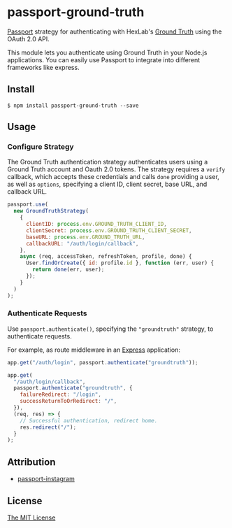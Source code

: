# passport-ground-truth

[Passport](https://github.com/jaredhanson/passport) strategy for authenticating with HexLab's [Ground Truth](https://github.com/hackgt/ground-truth) using the OAuth 2.0 API.

This module lets you authenticate using Ground Truth in your Node.js applications. You can easily use Passport to integrate into different frameworks like express.

## Install

```shell
$ npm install passport-ground-truth --save
```

## Usage

### Configure Strategy

The Ground Truth authentication strategy authenticates users using a Ground Truth account and Oauth 2.0 tokens. The strategy requires a `verify` callback, which accepts these credentials and calls `done` providing a user, as well as `options`, specifying a client ID, client secret, base URL, and callback URL.

```js
passport.use(
  new GroundTruthStrategy(
    {
      clientID: process.env.GROUND_TRUTH_CLIENT_ID,
      clientSecret: process.env.GROUND_TRUTH_CLIENT_SECRET,
      baseURL: process.env.GROUND_TRUTH_URL,
      callbackURL: "/auth/login/callback",
    },
    async (req, accessToken, refreshToken, profile, done) {
      User.findOrCreate({ id: profile.id }, function (err, user) {
        return done(err, user);
      });
    }
  )
);
```

### Authenticate Requests

Use `passport.authenticate()`, specifying the `"groundtruth"` strategy, to
authenticate requests.

For example, as route middleware in an [Express](http://expressjs.com/)
application:

```js
app.get("/auth/login", passport.authenticate("groundtruth"));

app.get(
  "/auth/login/callback",
  passport.authenticate("groundtruth", {
    failureRedirect: "/login",
    successReturnToOrRedirect: "/",
  }),
  (req, res) => {
    // Successful authentication, redirect home.
    res.redirect("/");
  }
);
```

## Attribution

- [passport-instagram](https://github.com/jaredhanson/passport-instagram)

## License

[The MIT License](http://opensource.org/licenses/MIT)
